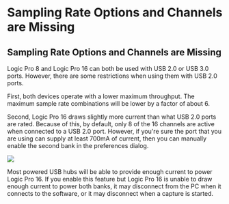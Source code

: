 # Sampling Rate Options and Channels are Missing

## Sampling Rate Options and Channels are Missing

Logic Pro 8 and Logic Pro 16 can both be used with USB 2.0 or USB 3.0 ports. However, there are some restrictions when using them with USB 2.0 ports.

First, both devices operate with a lower maximum throughput. The maximum sample rate combinations will be lower by a factor of about 6.

Second, Logic Pro 16 draws slightly more current than what USB 2.0 ports are rated. Because of this, by default, only 8 of the 16 channels are active when connected to a USB 2.0 port. However, if you're sure the port that you are using can supply at least 700mA of current, then you can manually enable the second bank in the preferences dialog.

![](https://trello-attachments.s3.amazonaws.com/57215d5e1bba46c6dc477691/370x89/84f215669e2d2faed536936a5db3cd3a/usb3_power.PNG)

Most powered USB hubs will be able to provide enough current to power Logic Pro 16. If you enable this feature but Logic Pro 16 is unable to draw enough current to power both banks, it may disconnect from the PC when it connects to the software, or it may disconnect when a capture is started.

